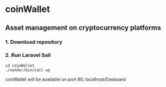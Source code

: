 # coinWallet

## Asset management on cryptocurrency platforms

### 1. Download repository 

### 2. Run Laravel Sail

    cd coinWallet
    ./vendor/bin/sail up

coinWallet will be available on port 80, localhost/Dasboard
